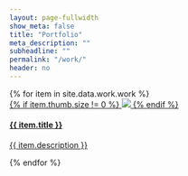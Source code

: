 ```yaml
---
layout: page-fullwidth
show_meta: false
title: "Portfolio"
meta_description: ""
subheadline: ""
permalink: "/work/"
header: no
---
```


 <!-- this pulls in projects from _data/work.json -->
 <div id="target" class="grid t30">
   <div class="gutter-sizer"></div>
   <div class="grid-sizer"></div>
   {% for item in site.data.work.work %}
     <div class="grid-item {{ item.size }} {% for tag in item.tags %}{{tag}} {% endfor %}">
       <a href="{{ site.url }}{{ site.baseurl }}/work/{{item.title | slugify}}.html">
         {% if item.thumb.size != 0  %}      
           <img class="item-img" src="{{ site.url }}{{ site.baseurl }}/images/{{item.thumb}}">
         {% endif %}
         <div class="item-meta">
           <h4 class="item-title">{{ item.title }}</h4>
           <p class="item-description">{{ item.description }}</p>
         </div>
       </a>
     </div>  
   {% endfor %}
 </div>
